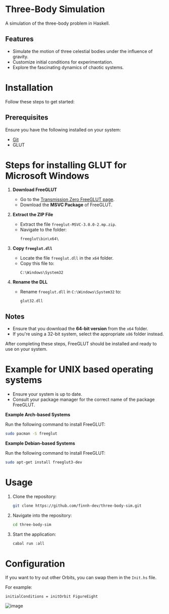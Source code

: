 # Three-Body Simulation  

A simulation of the three-body problem in Haskell.  

## Features  
- Simulate the motion of three celestial bodies under the influence of gravity.  
- Customize initial conditions for experimentation.  
- Explore the fascinating dynamics of chaotic systems.  

# Installation  

Follow these steps to get started:  

## Prerequisites  
Ensure you have the following installed on your system:  
- [Git](https://git-scm.com/)
- GLUT

# Steps for installing GLUT for Microsoft Windows

1. **Download FreeGLUT**  
   - Go to the [Transmission Zero FreeGLUT page](http://www.transmissionzero.co.uk/software/freeglut-devel/).
   - Download the **MSVC Package** of FreeGLUT.

2. **Extract the ZIP File**  
   - Extract the file `freeglut-MSVC-3.0.0-2.mp.zip`.
   - Navigate to the folder:  
     ```
     freeglut\bin\x64\
     ```
3. **Copy `freeglut.dll`**  
   - Locate the file `freeglut.dll` in the `x64` folder.
   - Copy this file to:  
     ```
     C:\Windows\System32
     ```
4. **Rename the DLL**  
   - Rename `freeglut.dll` in `C:\Windows\System32` to:  
     ```
     glut32.dll
     ```
## Notes
- Ensure that you download the **64-bit version** from the `x64` folder.  
- If you're using a 32-bit system, select the appropriate `x86` folder instead.

After completing these steps, FreeGLUT should be installed and ready to use on your system.

# Example for UNIX based operating systems
- Ensure your system is up to date.
- Consult your package manager for the correct name of the package FreeGLUT.
  
 **Example Arch-based Systems**

   Run the following command to install FreeGLUT:
   ```bash
   sudo pacman -S freeglut
   ```
 **Example Debian-based Systems**  
 
   Run the following command to install FreeGLUT:  
   ```bash
   sudo apt-get install freeglut3-dev
   ```
# Usage  
1. Clone the repository:  
   ```bash  
   git clone https://github.com/finnh-dev/three-body-sim.git  
2. Navigate into the repository:
   ```bash
   cd three-body-sim
4. Start the application:
   ```bash
   cabal run :all
# Configuration
If you want to try out other Orbits, you can swap them in the `Init.hs` file.

For example:

`initialConditions = initOrbit FigureEight`

![image](https://github.com/user-attachments/assets/148d35cb-795a-4b70-a49f-0f3ec5590644)

